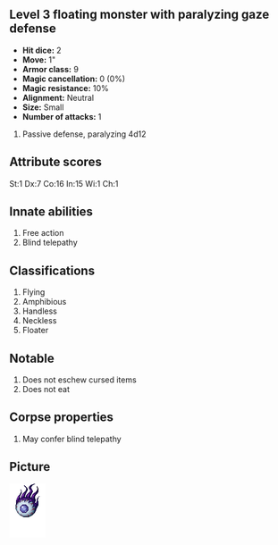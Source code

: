 ## Level 3 floating monster with paralyzing gaze defense

- **Hit dice:** 2
- **Move:** 1"
- **Armor class:** 9
- **Magic cancellation:** 0 (0%)
- **Magic resistance:** 10%
- **Alignment:** Neutral
- **Size:** Small
- **Number of attacks:** 1
1. Passive defense, paralyzing 4d12

## Attribute scores

St:1 Dx:7 Co:16 In:15 Wi:1 Ch:1

## Innate abilities

1. Free action
2. Blind telepathy

## Classifications

1. Flying
2. Amphibious
3. Handless
4. Neckless
5. Floater

## Notable

1. Does not eschew cursed items
2. Does not eat

## Corpse properties

1. May confer blind telepathy

## Picture

![Floating eye](https://github.com/hyvanmielenpelit/GnollHackTileSet/blob/main/Monsters/floating_eye/floating_eye.png)
